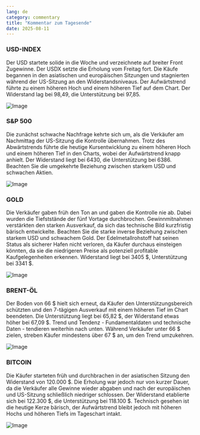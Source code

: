 ```yaml
---
lang: de
category: commentary
title: "Kommentar zum Tagesende"
date: 2025-08-11
---
```


### USD-INDEX

Der USD startete solide in die Woche und verzeichnete auf breiter Front Zugewinne. Der USDX setzte die Erholung vom Freitag fort. Die Käufe begannen in den asiatischen und europäischen Sitzungen und stagnierten während der US-Sitzung an den Widerstandsniveaus. Der Aufwärtstrend führte zu einem höheren Hoch und einem höheren Tief auf dem Chart. Der Widerstand lag bei 98,49, die Unterstützung bei 97,85.

![Image](https://markleighedu.github.io/img/Aug-2025/11-Aug-2025/usdindex.jpg)

### S&P 500

Die zunächst schwache Nachfrage kehrte sich um, als die Verkäufer am Nachmittag der US-Sitzung die Kontrolle übernahmen. Trotz des Abwärtstrends führte die heutige Kursentwicklung zu einem höheren Hoch und einem höheren Tief in den Charts, wobei der Aufwärtstrend knapp anhielt. Der Widerstand liegt bei 6430, die Unterstützung bei 6386. Beachten Sie die umgekehrte Beziehung zwischen starkem USD und schwachen Aktien.

![Image](https://markleighedu.github.io/img/Aug-2025/11-Aug-2025/sp500.jpg)

### GOLD

Die Verkäufer gaben früh den Ton an und gaben die Kontrolle nie ab. Dabei wurden die Tiefststände der fünf Vortage durchbrochen. Gewinnmitnahmen verstärkten den starken Ausverkauf, da sich das technische Bild kurzfristig bärisch entwickelte. Beachten Sie die starke inverse Beziehung zwischen starkem USD und schwachem Gold. Der Edelmetallrohstoff hat seinen Status als sicherer Hafen nicht verloren, da Käufer durchaus einsteigen könnten, da sie die niedrigeren Preise als potenziell profitable Kaufgelegenheiten erkennen. Widerstand liegt bei 3405 $, Unterstützung bei 3341 $.

![Image](https://markleighedu.github.io/img/Aug-2025/11-Aug-2025/gold.jpg)

### BRENT-ÖL

Der Boden von 66 $ hielt sich erneut, da Käufer den Unterstützungsbereich schützten und den 7-tägigen Ausverkauf mit einem höheren Tief im Chart beendeten. Die Unterstützung liegt bei 65,82 $, der Widerstand etwas höher bei 67,09 $. Trend und Tendenz - Fundamentaldaten und technische Daten - tendieren weiterhin nach unten. Während Verkäufer unter 66 $ zielen, streben Käufer mindestens über 67 $ an, um den Trend umzukehren.

![Image](https://markleighedu.github.io/img/Aug-2025/11-Aug-2025/brentoil.jpg)

### BITCOIN

Die Käufer starteten früh und durchbrachen in der asiatischen Sitzung den Widerstand von 120.000 $. Die Erholung war jedoch nur von kurzer Dauer, da die Verkäufer alle Gewinne wieder abgaben und nach der europäischen und US-Sitzung schließlich niedriger schlossen. Der Widerstand etablierte sich bei 122.300 $, die Unterstützung bei 118.100 $. Technisch gesehen ist die heutige Kerze bärisch, der Aufwärtstrend bleibt jedoch mit höheren Hochs und höheren Tiefs im Tageschart intakt.

![Image](https://markleighedu.github.io/img/Aug-2025/11-Aug-2025/bitcoin.jpg)

